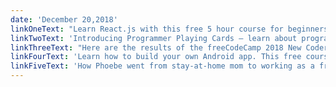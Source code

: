```yaml
---
date: 'December 20,2018'
linkOneText: "Learn React.js with this free 5 hour course for beginners. You'll learn about styling components, conditional rendering, state management, and more (5 hour watch): https://www.freecodecamp.org/n/jiLKNpplm"
linkTwoText: 'Introducing Programmer Playing Cards — learn about programmer history while you play classic card games like Poker, Blackjack, and Solitaire (4 minute read): https://medium.freecodecamp.org/d3eeeffe9a11'
linkThreeText: "Here are the results of the freeCodeCamp 2018 New Coder Survey. 31,000 respondents told us about how they're learning to code and getting their first developer jobs (6 minute read): https://medium.freecodecamp.org/e10feb9ed419"
linkFourText: 'Learn how to build your own Android app. This free course will show you how to use Android Studio, Firebase, Java, and more to build your own clone of WhatsApp messenger (5 hour watch): https://www.freecodecamp.org/n/ksLpiub87'
linkFiveText: 'How Phoebe went from stay-at-home mom to working as a front end web developer in less than a year by studying freeCodeCamp (8 minute read): https://medium.freecodecamp.org/39724046692a'
---
```

